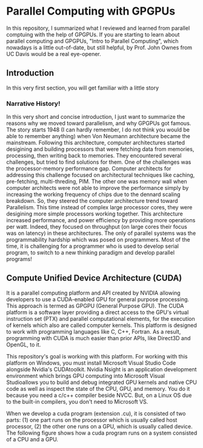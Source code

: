 # Parallel Computing with GPGPUs
In this repository, I summarized what I reviewed and learned from parallel comptuing with the help of GPGPUs. If you are starting to learn about parallel computing and GPGPUs, "Intro to Parallel Computing", which nowadays is a little out-of-date, but still helpful, by Prof. John Ownes from UC Davis would be a real eye-opener.

## Introduction
In this very first section, you will get familiar with a little story 
### Narrative History!
In this very short and concise introduction, I just want to summarize the reasons why we moved toward parallelism, and why GPGPUs got famous. The story starts 1948 (I can hardly remember, I do not think you would be able to remember anything) when Von Neumann architecture became the mainstream. Following this architecture, computer architectures started desigining and building processors that were fetching data from memories, processing, then writing back to memories. They encountered several challenges, but tried to find solutions for them. One of the challenges was the processor-memory performance gap. Computer architects for addressing this challenge focused on architectural techniques like caching, pre-fetching, multi-threding, PIM. The other one was memory wall when computer architects were not able to improve the performance simply by increasing the working frequency of chips due to the dennard scaling breakdown. So, they steered the computer architecture trend toward Parallelism. This time instead of complex large processor cores, they were desigining more simple processors working together. This architecture increased performance, and power efficiency by providing more operations per watt. Indeed, they focused on throughput (on large cores their focus was on latency) in these architectures. The only of parallel systems was the programmability hardship which was posed on programmers. Most of the time, it is challenging for a programmer who is used to develop serial program, to switch to a new thinking paradigm and develop parallel programs!

## Compute Unified Device Architecture (CUDA)
It is a parallel computing platform and API created by NVIDIA allowing developers to use a CUDA-enabled GPU for general purpose processing. This approach is termed as GPGPU (General Purpose GPU). The CUDA platform is a software layer providing a direct access to the GPU's virtual instruction set (PTX) and parallel computational elements, for the execution of kernels which also are called computer kernels. This platform is designed to work with programming languages like C, C++, Fortran. As a result, programming with CUDA is much easier than prior APIs, like Direct3D and OpenGL, to it.

This repository's goal is working with this platform. For working with this platform on Windows, you must install Microsoft Visual Studio Code alongside Nvidia's CUDAtoolkit. Nvidia Nsight is an application development environment which brings GPU computing into Microsoft Visual Studioallows you to build and debug integrated GPU kernels and native CPU code as well as inspect the state of the CPU, GPU, and memory. You do it because you need a c/c++ compiler beside NVCC. But, on a Linux OS due to the built-in compilers, you don't need to Microsoft VS.

When we develop a cuda program (extension .cu), it is consisted of two parts: (1) one part runs on the processor which is usually called host processor, (2) the other one runs on a GPU, which is usually called device. The following figure shows how a cuda program runs on a system consisted of a CPU and a GPU.
